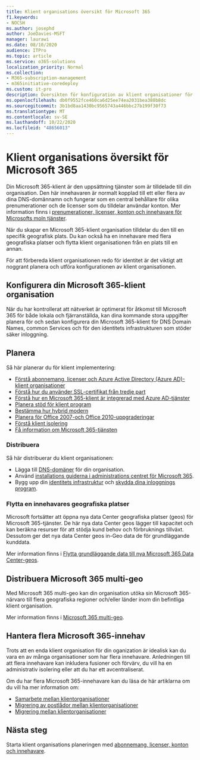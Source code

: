 ```yaml
---
title: Klient organisations översikt för Microsoft 365
f1.keywords:
- NOCSH
ms.author: josephd
author: JoeDavies-MSFT
manager: laurawi
ms.date: 08/10/2020
audience: ITPro
ms.topic: article
ms.service: o365-solutions
localization_priority: Normal
ms.collection:
- M365-subscription-management
- m365initiative-coredeploy
ms.custom: it-pro
description: Översikten för konfiguration av klient organisationer för Microsoft 365.
ms.openlocfilehash: db0f9552fce460ca6d25ee74ea2031bea388b8dc
ms.sourcegitcommit: 3b1bd8aa1430bc9565743a446bbc27b199f30f73
ms.translationtype: MT
ms.contentlocale: sv-SE
ms.lasthandoff: 10/22/2020
ms.locfileid: "48656013"
---
```

# <a name="tenant-roadmap-for-microsoft-365"></a>Klient organisations översikt för Microsoft 365

Din Microsoft 365-klient är den uppsättning tjänster som är tilldelade till din organisation. Den här innehavaren är normalt kopplad till ett eller flera av dina DNS-domännamn och fungerar som en central behållare för olika prenumerationer och de licenser som du tilldelar användar konton. Mer information finns i [prenumerationer, licenser, konton och innehavare för Microsofts moln tjänster](subscriptions-licenses-accounts-and-tenants-for-microsoft-cloud-offerings.md).

När du skapar en Microsoft 365-klient organisation tilldelar du den till en specifik geografisk plats. Du kan också ha en innehavare med flera geografiska platser och flytta klient organisationen från en plats till en annan.

För att förbereda klient organisationen redo för identitet är det viktigt att noggrant planera och utföra konfigurationen av klient organisationen.


## <a name="set-up-your-microsoft-365-tenant"></a>Konfigurera din Microsoft 365-klient organisation

När du har kontrollerat att nätverket är optimerat för åtkomst till Microsoft 365 för både lokala och fjärranställda, kan dina kommande stora uppgifter planera för och sedan konfigurera din Microsoft 365-klient för DNS Domain Names, common Services och för den identitets infrastrukturen som stöder säker inloggning.

## <a name="plan"></a>Planera

Så här planerar du för klient implementering:

- [Förstå abonnemang, licenser och Azure Active Directory (Azure AD)-klient organisationer](subscriptions-licenses-accounts-and-tenants-for-microsoft-cloud-offerings.md)
- [Förstå hur du använder SSL-certifikat från tredje part](plan-for-third-party-ssl-certificates.md)
- [Förstå hur en Microsoft 365-klient är integrerad med Azure AD-tjänster](integrated-apps-and-azure-ads.md)
- [Planera stöd för klient program](microsoft-365-client-support-certificate-based-authentication.md)
- [Bestämma hur hybrid modern](hybrid-modern-auth-overview.md)
- [Planera för Office 2007-och Office 2010-uppgraderingar](plan-upgrade-previous-versions-office.md)
- [Förstå klient isolering](microsoft-365-tenant-isolation-overview.md)
- [Få information om Microsoft 365-tjänsten](microsoft-365-administrative-access-controls-overview.md)

### <a name="deploy"></a>Distribuera

Så här distribuerar du klient organisationen: 

- Lägga till [DNS-domäner](https://docs.microsoft.com/microsoft-365/admin/setup/add-domain) för din organisation.
- Använd [installations guiderna i administrations centret för Microsoft 365](setup-guides-for-microsoft-365.md).
- Bygg upp din [identitets infrastruktur](identity-roadmap-microsoft-365.md) och [skydda dina inloggnings program](microsoft-365-secure-sign-in.md).

### <a name="move-a-tenants-geographic-locations"></a>Flytta en innehavares geografiska platser

Microsoft fortsätter att öppna nya data Center geografiska platser (geos) för Microsoft 365-tjänster. De här nya data Center geos lägger till kapacitet och kan beräkna resurser för att stödja kund behov och förbruknings tillväxt. Dessutom ger det nya data Center geos in-Geo data de för grundläggande kunddata.

Mer information finns i [Flytta grundläggande data till nya Microsoft 365 Data Center-geos](moving-data-to-new-datacenter-geos.md).


## <a name="deploy-microsoft-365-multi-geo"></a>Distribuera Microsoft 365 multi-geo

Med Microsoft 365 multi-geo kan din organisation utöka sin Microsoft 365-närvaro till flera geografiska regioner och/eller länder inom din befintliga klient organisation.

Mer information finns i [Microsoft 365 multi-geo](microsoft-365-multi-geo.md).

## <a name="manage-multiple-microsoft-365-tenancies"></a>Hantera flera Microsoft 365-innehav 

Trots att en enda klient organisation för din oganization är idealisk kan du vara en av många organisationer som har flera innehavare. Anledningen till att flera innehavare kan inkludera fusioner och förvärv, du vill ha en administrativ isolering eller att du har ett avcentraliserat.

Om du har flera Microsoft 365-innehavare kan du läsa de här artiklarna om du vill ha mer information om:

- [Samarbete mellan klientorganisationer](microsoft-365-inter-tenant-collaboration.md)
- [Migrering av postlådor mellan klientorganisationer](cross-tenant-mailbox-migration.md)
- [Migrering mellan klientorganisationer](microsoft-365-tenant-to-tenant-migrations.md)


## <a name="next-step"></a>Nästa steg

Starta klient organisations planeringen med [abonnemang, licenser, konton och innehavare](subscriptions-licenses-accounts-and-tenants-for-microsoft-cloud-offerings.md).
